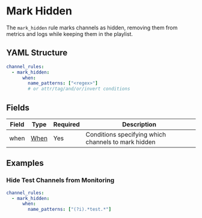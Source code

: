 # Mark Hidden

The `mark_hidden` rule marks channels as hidden, removing them from metrics and logs while keeping them in the playlist.

## YAML Structure

```yaml
channel_rules:
  - mark_hidden:
      when:
        name_patterns: ["<regex>"]
        # or attr/tag/and/or/invert conditions
```

## Fields

| Field | Type               | Required | Description                                         |
|-------|--------------------|----------|-----------------------------------------------------|
| when  | [When](when.md) | Yes      | Conditions specifying which channels to mark hidden |

## Examples

### Hide Test Channels from Monitoring

```yaml
channel_rules:
  - mark_hidden:
      when:
        name_patterns: ["(?i).*test.*"]
```
